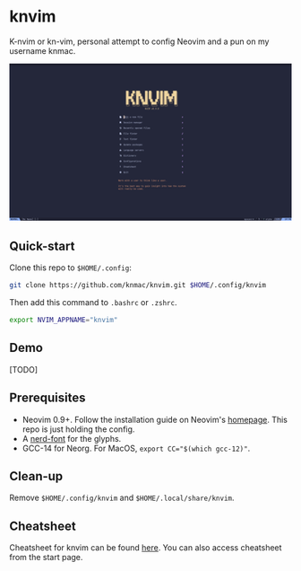 # knvim

K-nvim or kn-vim, personal attempt to config Neovim and a pun on my username knmac.

![screenshot](./res/screenshot.png)

## Quick-start

Clone this repo to `$HOME/.config`:

```bash
git clone https://github.com/knmac/knvim.git $HOME/.config/knvim
```

Then add this command to `.bashrc` or `.zshrc`.

```bash
export NVIM_APPNAME="knvim"
```
## Demo

[TODO]

## Prerequisites

- Neovim 0.9+. Follow the installation guide on Neovim's [homepage](https://neovim.io/). This repo is just holding the config.
- A [nerd-font](https://www.nerdfonts.com/) for the glyphs.
- GCC-14 for Neorg. For MacOS, `export CC="$(which gcc-12)"`.

## Clean-up

Remove `$HOME/.config/knvim` and `$HOME/.local/share/knvim`.

## Cheatsheet

Cheatsheet for knvim can be found [here](res/cheatsheet.md). You can also access cheatsheet from the start page.
